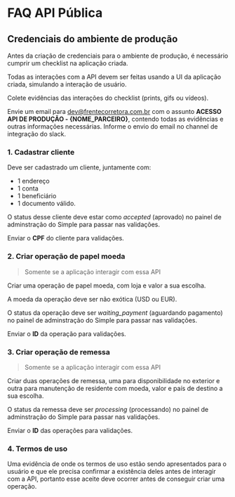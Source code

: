 # FAQ API Pública

## Credenciais do ambiente de produção

Antes da criação de credenciais para o ambiente de produção, é necessário cumprir um checklist na aplicação criada.

Todas as interações com a API devem ser feitas usando a UI da aplicação criada, simulando a interação de usuário.

Colete evidências das interações do checklist (prints, gifs ou vídeos).

Envie um email para dev@frentecorretora.com.br com o assunto **ACESSO API DE PRODUÇÃO - {NOME_PARCEIRO}**, contendo todas as evidências e outras informações necessárias. Informe o envio do email no channel de integração do slack.

### 1. Cadastrar cliente

Deve ser cadastrado um cliente, juntamente com:

- 1 endereço
- 1 conta
- 1 beneficiário
- 1 documento válido.

O status desse cliente deve estar como *accepted* (aprovado) no painel de adminstração do Simple para passar nas validações.

Enviar o **CPF** do cliente para validações.

### 2. Criar operação de papel moeda

> Somente se a aplicação interagir com essa API

Criar uma operação de papel moeda, com loja e valor a sua escolha.

A moeda da operação deve ser não exótica (USD ou EUR).

O status da operação deve ser *waiting_payment* (aguardando pagamento) no painel de adminstração do Simple para passar nas validações.

Enviar o **ID** da operação para validações.

### 3. Criar operação de remessa

> Somente se a aplicação interagir com essa API

Criar duas operações de remessa, uma para disponibilidade no exterior e outra para manutenção de residente com moeda, valor e país de destino a sua escolha.

O status da remessa deve ser *processing* (processando) no painel de adminstração do Simple para passar nas validações.

Enviar o **ID** das operações para validações.

### 4. Termos de uso

Uma evidência de onde os termos de uso estão sendo apresentados para o usuário e que ele precisa confirmar a existência deles antes de interagir com a API, portanto esse aceite deve ocorrer antes de conseguir criar uma operação.

